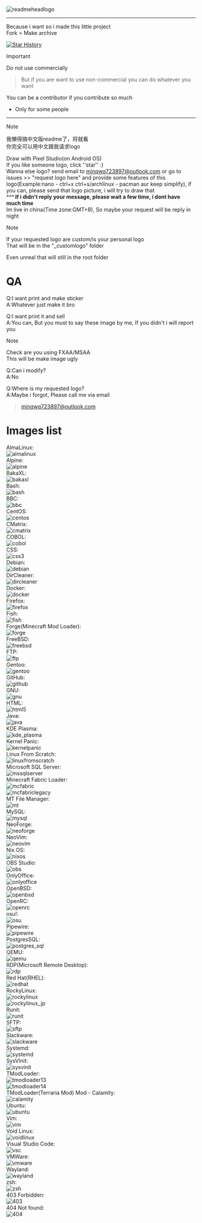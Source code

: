 ![readmeheadlogo](readmebanner.png)
<hr />  
Because i want so i made this little project<br />
Fork = Make archive  
  
[![Star History](https://api.lucabubi.me/chart?username=minqwq&repository=pixelart-logo&color=green)](https://github.com/lucabubi/star-history)
  
> [!Important]
>
> Do not use commercially

> But if you are want to use non-commercial
> you can do whatever you want
  
You can be a contributor if you contribute so much  
* Only for some people  
<hr />

> [!Note]
>
> 我懒得搞中文版readme了，将就看  
> 你完全可以用中文跟我请求logo

Draw with Pixel Studio(on Android OS)  
If you like someone logo, click ''star'' :)  
Wanna else logo? send email to minqwq723897@outlook.com or go to issues >> "request logo here" and provide some features of this logo(Example:nano - ctrl+x   ctrl+s/archlinux - pacman   aur   keep simplify), if you can, please send that logo picture, i will try to draw that  
**^^^ If i didn't reply your message, please wait a few time, i dont have much time**  
Im live in china(Time zone:GMT+8), So maybe your request will be reply in night

> [!Note]
>
> If your requested logo are custom/is your personal logo  
> That will be in the "_customlogo" folder  
>  
> Even unreal that will still in the root folder

# QA

Q:I want print and make sticker  
A:Whatever just make it bro

Q:I want print it and sell  
A:You can, But you must to say these image by me, If you didn't i will report you

> [!Note]
>
> Check are you using FXAA/MSAA  
> This will be make image ugly

Q:Can i modify?  
A:No

Q:Where is my requested logo?  
A:Maybe i forgot, Please call me via email

> minqwq723897@outlook.com

# Images list
AlmaLinux:  
![almalinux](/almalinux/almalinux.png)  
Alpine:  
![alpine](/alpine/alpine.png)  
BakaXL:  
![bakaxl](/bakaxl/bakaxl.png)  
Bash:  
![bash](/bash/bash.png)  
BBC:  
![bbc](/bbc/bbc.png)  
CentOS:  
![centos](/centos/centos.png)  
CMatrix:  
![cmatrix](/cmatrix/cmatrix.png)  
COBOL:  
![cobol](/cobol/cobol.png)  
CSS:  
![css3](/css/css3.png)  
Debian:  
![debian](/debian/debian.png)  
DirCleaner:  
![dircleaner](/dircleaner/dircleaner.png)  
Docker:  
![docker](/docker/docker.png)  
Firefox:  
![firefox](/firefox/firefox.png)  
Fish:  
![fish](/fish/fish.png)  
Forge(Minecraft Mod Loader):  
![forge](/forge/forge.png)  
FreeBSD:  
![freebsd](/freebsd/freebsd.png)  
FTP:  
![ftp](/ftp/ftp.png)  
Gentoo:  
![gentoo](/gentoo/gentoo.png)  
GitHub:  
![github](/github/github.png)  
GNU:  
![gnu](/gnu/gnu.png)  
HTML:  
![html5](/html/html5.png)  
Java:  
![java](/java/java.png)  
KDE Plasma:  
![kde_plasma](/kde_plasma/kde_plasma.png)  
Kernel Panic:  
![kernelpanic](/kernelpanic/kernelpanic.png)  
Linux From Scratch:  
![linuxfromscratch](/linuxfromscratch/linuxfromscratch.png)  
Microsoft SQL Server:  
![mssqlserver](/microsoft_sql_server/microsoft_sql_server.png)  
Minecraft Fabric Loader:  
![mcfabric](/fabricloader/fabricloader.png)  
![mcfabriclegacy](/fabricloader/fabriclegacy.png)  
MT File Manager:  
![mt](/mt_file_manager/mt_file_manager.png)  
MySQL:  
![mysql](/mysql/mysql.png)  
NeoForge:  
![neoforge](/neoforge/neoforge.png)  
NeoVim:  
![neovim](/neovim/neovim.png)  
Nix OS:  
![nixos](/nixos/nixos.png)  
OBS Studio:  
![obs](/obs_studio/obs_studio.png)  
OnlyOffice:  
![onlyoffice](/onlyoffice/onlyoffice.png)  
OpenBSD:  
![openbsd](/openbsd/openbsd.png)  
OpenRC:  
![openrc](/openrc/openrc.png)  
osu!:  
![osu](/osu/osu.png)  
Pipewire:  
![pipewire](/pipewire/pipewire.png)  
PostgresSQL:  
![postgres_sql](/postgres_sql/postgres_sql.png)  
QEMU:  
![qemu](/qemu/qemu.png)  
RDP(Microsoft Remote Desktop):  
![rdp](/rdp/rdp.png)  
Red Hat(RHEL):  
![redhat](/redhat/redhat.png)  
RockyLinux:  
![rockylinux](/rockylinux/rockylinux.png)  
![rockylinux_jp](/rockylinux/rockylinux_jp.png)  
Runit:  
![runit](/runit/runit.png)  
SFTP:  
![sftp](/sftp/sftp.png)  
Slackware:  
![slackware](/slackware/slackware.png)  
Systemd:  
![systemd](/systemd/systemd.png)  
SysVInit:  
![sysvinit](/sysvinit/sysvinit.png)  
TModLoader:  
![tmodloader13](/tmodloader/tmodloader_13.png)  
![tmodloader14](/tmodloader/tmodloader_14.png)  
TModLoader(Terraria Mod) Mod - Calamity:  
![calamity](/trmod_calamity/trmod_calamity_14.png)  
Ubuntu:  
![ubuntu](/ubuntu/ubuntu.png)  
Vim:  
![vim](/vim/vim.png)  
Void Linux:  
![voidlinux](/voidlinux/voidlinux.png)  
Visual Studio Code:  
![vsc](/visual_studio_code/visualstudiocode.png)  
VMWare:  
![vmware](/vmware/vmware.png)  
Wayland:  
![wayland](/wayland/wayland.png)  
zsh:  
![zsh](/zsh/zsh.png)  
403 Forbidden:  
![403](/_responsecode/403forbidden/403forbidden.png)  
404 Not found:  
![404](/_responsecode/404notfound/404notfound.png)  
